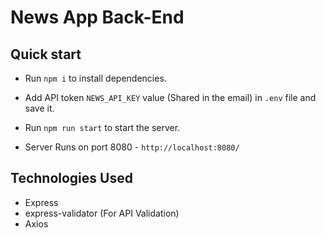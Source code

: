 # News App Back-End

## Quick start

- Run `npm i` to install dependencies.

- Add API token `NEWS_API_KEY` value (Shared in the email) in `.env` file and save it.

- Run `npm run start` to start the server.

- Server Runs on port 8080 - `http://localhost:8080/`

## Technologies Used

- Express
- express-validator (For API Validation)
- Axios
